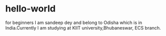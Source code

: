 # hello-world
for beginners
I am sandeep dey and belong to Odisha which is in India.Currently I am studying at KIIT university,Bhubaneswar, ECS branch.
